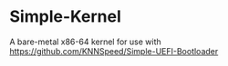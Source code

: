 # Simple-Kernel
A bare-metal x86-64 kernel for use with https://github.com/KNNSpeed/Simple-UEFI-Bootloader
